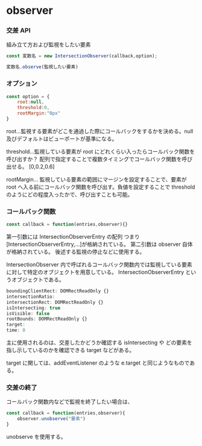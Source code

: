 # observer

### 交差 API

組み立て方および監視をしたい要素

```javaScript
const 変数名 = new IntersectionObserver(callback,option);

変数名.observe(監視したい要素)
```

### オプション

```javaScript
const option = {
    root:null,
    threshold:0,
    rootMargin:"0px"
}
```

root...監視する要素がどこを通過した際にコールバックをするかを決める。null 及びデフォルトはビューポートが基準になる。

threshold...監視している要素が root にどれくらい入ったらコールバック関数を呼び出すか？
配列で指定することで複数タイミングでコールバック関数を呼び出せる。
[0,0.2,0.6]

rootMargin... 監視している要素の範囲にマージンを設定することで、要素が root へ入る前にコールバック関数を呼び出す。負値を設定することで threshold のようにどの程度入ったかで、呼び出すことも可能。

### コールバック関数

```javaScript
const callback = function(entries,observer){}
```

第一引数には IntersectionObserverEntry の配列
つまり[IntersectionObserverEntry,...]が格納されている。
第二引数は observer 自体が格納されている。
後述する監視の停止などに使用する。

IntersectionObserver 内で呼ばれるコールバック関数内では監視している要素に対して特定のオブジェクトを用意している。
IntersectionObserverEntry というオブジェクトである。

```javaScript
boundingClientRect: DOMRectReadOnly {}
intersectionRatio:
intersectionRect: DOMRectReadOnly {}
isIntersecting: true
isVisible: false
rootBounds: DOMRectReadOnly {}
target:
time: 0
```

主に使用されるのは、交差したかどうか確認する isIntersecting や
どの要素を指し示しているのかを確認できる target などがある。

target に関しては、addEventListener のような e.target と同じようなものである。

### 交差の終了

コールバック関数内などで監視を終了したい場合は、

```javaScript
const callback = function(entries,observer){
    observer.unobserve("要素")
}
```

unobserve を使用する。
